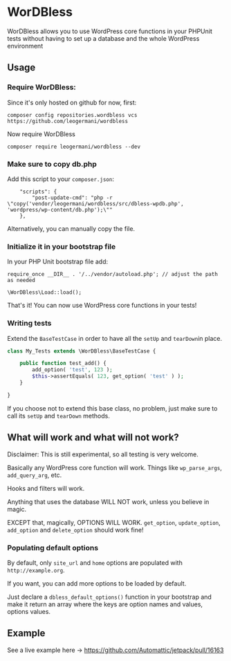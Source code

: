 # WorDBless
WorDBless allows you to use WordPress core functions in your PHPUnit tests without having to set up a database and the whole WordPress environment

## Usage

### Require WorDBless:

Since it's only hosted on github for now, first:

```
composer config repositories.wordbless vcs https://github.com/leogermani/wordbless
```

Now require WorDBless

```
composer require leogermani/wordbless --dev
```

### Make sure to copy db.php

Add this script to your `composer.json`:

```
    "scripts": {
        "post-update-cmd": "php -r \"copy('vendor/leogermani/wordbless/src/dbless-wpdb.php', 'wordpress/wp-content/db.php');\""
    },
```

Alternatively, you can manually copy the file.

### Initialize it in your bootstrap file

In your PHP Unit bootstrap file add:

```
require_once __DIR__ . '/../vendor/autoload.php'; // adjust the path as needed

\WorDBless\Load::load();

```

That's it! You can now use WordPress core functions in your tests!

### Writing tests

Extend the `BaseTestCase` in order to have all the `setUp` and `tearDown`in place.

```PHP
class My_Tests extends \WorDBless\BaseTestCase {

	public function test_add() {
		add_option( 'test', 123 );
		$this->assertEquals( 123, get_option( 'test' ) );
	}

}
```

If you choose not to extend this base class, no problem, just make sure to call its `setUp` and `tearDown` methods.

## What will work and what will not work?

Disclaimer: This is still experimental, so all testing is very welcome.

Basically any WordPress core function will work. Things like `wp_parse_args`, `add_query_arg`, etc.

Hooks and filters will work.

Anything that uses the database WILL NOT work, unless you believe in magic.

EXCEPT that, magically, OPTIONS WILL WORK. `get_option`, `update_option`, `add_option` and `delete_option` should work fine!

### Populating default options

By default, only `site_url` and `home` options are populated with `http://example.org`.

If you want, you can add more options to be loaded by default. 

Just declare a `dbless_default_options()` function in your bootstrap and make it return an array where the keys are option names and values, options values.

## Example

See a live example here -> https://github.com/Automattic/jetpack/pull/16163
